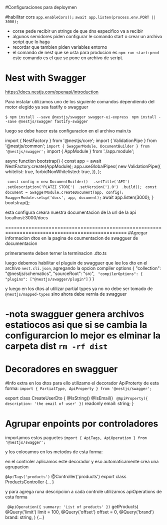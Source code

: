 #Configuraciones para deploymen

#habilitar cors 
 `app.enableCors();`
 `await app.listen(process.env.PORT || 3000);`
- corse pede recibir un strings de que dns especifico va a recibir
- algunos servidores piden configurar le comando start o crear un archivo script que lo haga
- recordar que tambien piden variables entorno
- el comando de nest que se usta para producion es `npm run start:prod` este comando es el que se pone en archivo  	de script.
# Nest with Swagger

https://docs.nestjs.com/openapi/introduction

Para instalar utilizamos uno de los siguiente comandos dependiendo  del motor
elegido ya sea fastify o swagguer


`$ npm install --save @nestjs/swagger swagger-ui-express`
` npm install --save @nestjs/swagger fastify-swagger`

luego se debe hacer esta configuracion en el archivo main.ts

import { NestFactory } from '@nestjs/core';
import { ValidationPipe } from '@nestjs/common';
`import { SwaggerModule, DocumentBuilder } from '@nestjs/swagger';`
import { AppModule } from './app.module';

async function bootstrap() {
  const app = await NestFactory.create(AppModule);
  app.useGlobalPipes(
    new ValidationPipe({
      whitelist: true,
      forbidNonWhitelisted: true,
    }),
  );

 ` const config = new DocumentBuilder()`
  `  .setTitle('API')`
  `  .setDescription('PLATZI STORE')`
   ` .setVersion('1.0')`
   ` .build();`
 ` const document = SwaggerModule.createDocument(app, config);`
 ` SwaggerModule.setup('docs', app, document);`
  await app.listen(3000);
}
bootstrap();


esta configura creara nuestra documentacion de la url de la api  localhost:3000/docs

================================================================================================
#Agregar informacion dtos en la pagina de coumentacion de swagguer de documentacion

primeramente deben terner la terminacion .dto.ts

luego debemos habilitar el pluguin de swagguer que lee los dto en el archivo `nest.cli.json`, agregando
la opcion compiler options 
{
  "collection": "@nestjs/schematics",
  "sourceRoot": "src",
 ` "compilerOptions": {`
  `  "plugins": ["@nestjs/swagger/plugin"]`
  }
}

y luego en los dtos al utilizar partial types ya no no debe ser tomado de 
`@nestjs/mapped-types` sino ahora debe vernia de swagguer


-nota swagguer genera archivos estatiocos asi que si se cambia la configurarcion lo mejor es elminar la carpeta dist
`rm -rf dist`
===================================================================================================
# Decoradores en swagguer

#Info extra en los dtos 
para ello utilizamo el decorador ApiProterty de esta forma:
`import { PartialType, ApiProperty } from '@nestjs/swagger';`

export class CreateUserDto {
  @IsString()
  @IsEmail()
 ` @ApiProperty({ description: 'the email of user' })`
  readonly email: string;
}

# Agrupar enpoints por controladores
 importamos estos paguetes 
 `import { ApiTags, ApiOperation } from '@nestjs/swagger';`


y los colocamos en los metodos de esta forma:

en el controler aplicamos este decorador y eso automaticamente crea una agrupacion 

`@ApiTags('products')`
@Controller('products')
export class ProductsController {... }


y para agrega runa descripcion a cada controle utilizamos apiOperations de esta forma

` @ApiOperation({ summary: 'List of products' })`
  getProducts(
    @Query('limit') limit = 100,
    @Query('offset') offset = 0,
    @Query('brand') brand: string,
  ) {...}
  
  
  
